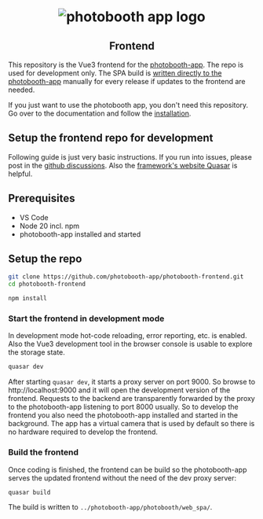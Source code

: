 <h1 align="center"><img src="https://raw.githubusercontent.com/photobooth-app/photobooth-frontend/refs/heads/main/public/icons/logo-text-blue-transparent.png" alt="photobooth app logo" /></h1>
<h2 align="center">Frontend</h2>

This repository is the Vue3 frontend for the [photobooth-app](https://github.com/photobooth-app/photobooth-app). The repo is used for development only. The SPA build is [written directly to the photobooth-app](https://github.com/photobooth-app/photobooth-app/tree/main/photobooth/web_spa) manually for every release if updates to the frontend are needed.

If you just want to use the photobooth app, you don't need this repository. Go over to the documentation and follow the [installation](https://photobooth-app.org/setup/installation/).

## Setup the frontend repo for development

Following guide is just very basic instructions. If you run into issues, please post in the [github discussions](https://github.com/photobooth-app/photobooth-app/discussions). Also the [framework's website Quasar](https://quasar.dev/start/quick-start) is helpful.

## Prerequisites

- VS Code
- Node 20 incl. npm
- photobooth-app installed and started

## Setup the repo

```sh
git clone https://github.com/photobooth-app/photobooth-frontend.git
cd photobooth-frontend

npm install
```

### Start the frontend in development mode

In development mode hot-code reloading, error reporting, etc. is enabled. Also the Vue3 development tool in the browser console is usable to explore the storage state.

```sh
quasar dev
```

After starting `quasar dev`, it starts a proxy server on port 9000. So browse to http://localhost:9000 and it will open the development version of the frontend.
Requests to the backend are transparently forwarded by the proxy to the photobooth-app listening to port 8000 usually.
So to develop the frontend you also need the photobooth-app installed and started in the background. The app has a virtual camera that is used by default so there is no hardware required to develop the frontend.

### Build the frontend

Once coding is finished, the frontend can be build so the photobooth-app serves the updated frontend without the need of the dev proxy server:

```sh
quasar build
```

The build is written to `../photobooth-app/photobooth/web_spa/`.
